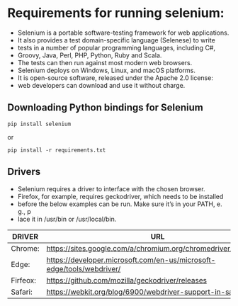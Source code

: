 # Requirements for running selenium:
* Selenium is a portable software-testing framework for web applications.
* It also provides a test domain-specific language (Selenese) to write 
* tests in a number of popular programming languages, including C#, 
* Groovy, Java, Perl, PHP, Python, Ruby and Scala.
* The tests can then run against most modern web browsers. 
* Selenium deploys on Windows, Linux, and macOS platforms. 
* It is open-source software, released under the Apache 2.0 license: 
* web developers can download and use it without charge.

## Downloading Python bindings for Selenium
```
pip install selenium
```
or
```
pip install -r requirements.txt
```
## Drivers
* Selenium requires a driver to interface with the chosen browser. 
* Firefox, for example, requires geckodriver, which needs to be installed 
* before the below examples can be run. Make sure it’s in your PATH, e. g., p
* lace it in /usr/bin or /usr/local/bin.

| DRIVER     | URL                                                                   |
|------------|-----------------------------------------------------------------------|
| Chrome:    | https://sites.google.com/a/chromium.org/chromedriver/downloads        |
| Edge:      | https://developer.microsoft.com/en-us/microsoft-edge/tools/webdriver/ |
| Firfeox:   | https://github.com/mozilla/geckodriver/releases                       |
| Safari:    | https://webkit.org/blog/6900/webdriver-support-in-safari-10/          |

